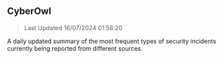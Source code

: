 ## CyberOwl 
> Last Updated 16/07/2024 01:58:20 


A daily updated summary of the most frequent types of security incidents currently being reported from different sources.

